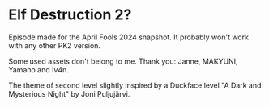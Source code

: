 # Elf Destruction 2?

Episode made for the April Fools 2024 snapshot.
It probably won't work with any other PK2 version.

Some used assets don't belong to me.
Thank you: Janne, MAKYUNI, Yamano and Iv4n.

The theme of second level slightly inspired by a Duckface level "A Dark and Mysterious Night"
by Joni Puljujärvi.